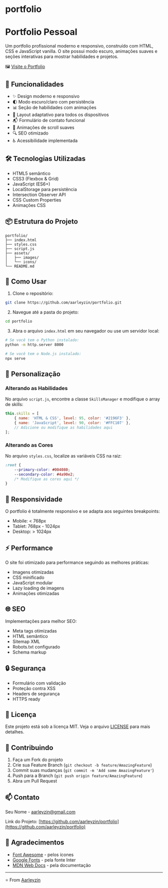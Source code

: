 # portfolio
# Portfolio Pessoal

Um portfolio profissional moderno e responsivo, construído com HTML, CSS e JavaScript vanilla. O site possui modo escuro, animações suaves e seções interativas para mostrar habilidades e projetos.

 
🖼️ [Visite o Portfolio](https://portfolioaarleyzin.netlify.app)


## 🚀 Funcionalidades

- ✨ Design moderno e responsivo
- 🌓 Modo escuro/claro com persistência
- 📊 Seção de habilidades com animações
- 📱 Layout adaptativo para todos os dispositivos
- 📬 Formulário de contato funcional
- 🎯 Animações de scroll suaves
- 🔍 SEO otimizado
- ♿ Acessibilidade implementada

## 🛠️ Tecnologias Utilizadas

- HTML5 semântico
- CSS3 (Flexbox & Grid)
- JavaScript (ES6+)
- LocalStorage para persistência
- Intersection Observer API
- CSS Custom Properties
- Animações CSS

## 📦 Estrutura do Projeto

```
portfolio/
├── index.html
├── styles.css
├── script.js
├── assets/
│   ├── images/
│   └── icons/
└── README.md
```

## 🚀 Como Usar

1. Clone o repositório:
```bash
git clone https://github.com/aarleyzin/portfolio.git
```

2. Navegue até a pasta do projeto:
```bash
cd portfolio
```

3. Abra o arquivo `index.html` em seu navegador ou use um servidor local:
```bash
# Se você tem o Python instalado:
python -m http.server 8000

# Se você tem o Node.js instalado:
npx serve
```

## 🔧 Personalização

### Alterando as Habilidades

No arquivo `script.js`, encontre a classe `SkillsManager` e modifique o array de skills:

```javascript
this.skills = [
    { name: 'HTML & CSS', level: 95, color: '#2196F3' },
    { name: 'JavaScript', level: 90, color: '#FFC107' },
    // Adicione ou modifique as habilidades aqui
];
```

### Alterando as Cores

No arquivo `styles.css`, localize as variáveis CSS na raiz:

```css
:root {
    --primary-color: #004080;
    --secondary-color: #4a90e2;
    /* Modifique as cores aqui */
}
```

## 📱 Responsividade

O portfolio é totalmente responsivo e se adapta aos seguintes breakpoints:

- Mobile: < 768px
- Tablet: 768px - 1024px
- Desktop: > 1024px

## ⚡ Performance

O site foi otimizado para performance seguindo as melhores práticas:

- Imagens otimizadas
- CSS minificado
- JavaScript modular
- Lazy loading de imagens
- Animações otimizadas

## 🌐 SEO

Implementações para melhor SEO:

- Meta tags otimizadas
- HTML semântico
- Sitemap XML
- Robots.txt configurado
- Schema markup

## 🔒 Segurança

- Formulário com validação
- Proteção contra XSS
- Headers de segurança
- HTTPS ready

## 📄 Licença

Este projeto está sob a licença MIT. Veja o arquivo [LICENSE](LICENSE) para mais detalhes.

## 🤝 Contribuindo

1. Faça um Fork do projeto
2. Crie sua Feature Branch (`git checkout -b feature/AmazingFeature`)
3. Commit suas mudanças (`git commit -m 'Add some AmazingFeature'`)
4. Push para a Branch (`git push origin feature/AmazingFeature`)
5. Abra um Pull Request

## 📫 Contato

Seu Nome - [aarleyzin@gmail.com](mailto:aarleyzin@gmail.com)

Link do Projeto: [https://github.com/aarleyzin/portfolio](https://github.com/aarleyzin/portfolio)

## 🙏 Agradecimentos

- [Font Awesome](https://fontawesome.com) - pelos ícones
- [Google Fonts](https://fonts.google.com) - pela fonte Inter
- [MDN Web Docs](https://developer.mozilla.org) - pela documentação

---
⭐️ From [Aarleyzin](https://github.com/aarleyzin)
